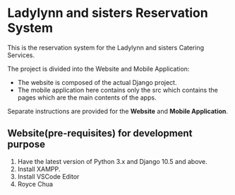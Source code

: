 # Ladylynn and sisters Reservation System

This is the reservation system for the Ladylynn and sisters Catering Services.

The project is divided into the Website and Mobile Application:
* The website is composed of the actual Django project.
* The mobile application here contains only the src which contains the pages which are the main contents of the apps.

Separate instructions are provided for the **Website** and **Mobile Application**.

## Website(pre-requisites) for development purpose
1. Have the latest version of Python 3.x and Django 10.5 and above.
2. Install XAMPP.
3. Install VSCode Editor
4. Royce Chua

